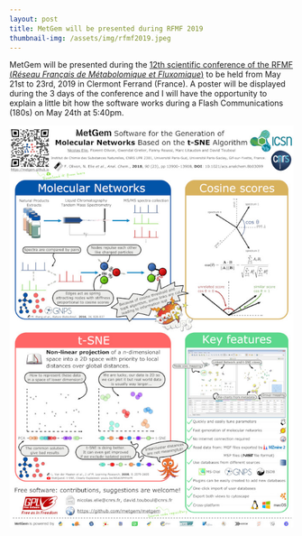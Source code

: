 ```yaml
---
layout: post
title: MetGem will be presented during RFMF 2019
thumbnail-img: /assets/img/rfmf2019.jpeg
---
```


MetGem will be presented during the [12th scientific conference of the RFMF (*Réseau Français de Métabolomique et Fluxomique*)](https://12-js-rfmf-2019.sciencesconf.org/) to be held from May 21st to 23rd, 2019 in Clermont Ferrand (France).
A poster will be displayed during the 3 days of the conference and I will have the opportunity to explain a little bit how the software works during a Flash Communications (180s) on May 24th at 5:40pm.

[![Poster MetGem RFMF 2019](/assets/img/Poster_MetGem_RFMF_2019.jpeg "Download the RFMF 2019 MetGem poster")](/assets/downloads/Poster_MetGem_RFMF_2019.pdf)